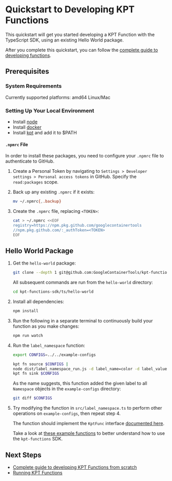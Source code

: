 # Quickstart to Developing KPT Functions

This quickstart will get you started developing a KPT Function with the TypeScript SDK,
using an existing Hello World package.

After you complete this quickstart, you can follow the
[complete guide to developing functions](develop.md).

## Prerequisites

### System Requirements

Currently supported platforms: amd64 Linux/Mac

### Setting Up Your Local Environment

- Install [node][download-node]
- Install [docker][install-docker]
- Install [kpt][download-kpt] and add it to \$PATH

#### `.npmrc` File

In order to install these packages, you need to configure your `.npmrc` file to authenticate to GitHub.

1. Create a Personal Token by navigating to `Settings > Developer settings > Personal access tokens`
   in GitHub. Specify the `read:packages` scope.
1. Back up any existing `.npmrc` if it exists:

   ```sh
   mv ~/.npmrc{,.backup}
   ```

1. Create the `.npmrc` file, replacing `<TOKEN>`:

   ```sh
   cat > ~/.npmrc <<EOF
   registry=https://npm.pkg.github.com/googlecontainertools
   //npm.pkg.github.com/:_authToken=<TOKEN>
   EOF
   ```

## Hello World Package

1. Get the `hello-world` package:

   ```sh
   git clone --depth 1 git@github.com:GoogleContainerTools/kpt-functions-sdk.git
   ```

   All subsequent commands are run from the `hello-world` directory:

   ```sh
   cd kpt-functions-sdk/ts/hello-world
   ```

1. Install all dependencies:

   ```sh
   npm install
   ```

1. Run the following in a separate terminal to continuously build your function as you make changes:

   ```sh
   npm run watch
   ```

1. Run the `label_namespace` function:

   ```sh
   export CONFIGS=../../example-configs

   kpt fn source $CONFIGS |
   node dist/label_namespace_run.js -d label_name=color -d label_value=orange |
   kpt fn sink $CONFIGS
   ```

   As the name suggests, this function added the given label to all `Namespace` objects
   in the `example-configs` directory:

   ```sh
   git diff $CONFIGS
   ```

1. Try modifying the function in `src/label_namespace.ts` to perform other operations
   on `example-configs`, then repeat step 4.

   The function should implement the `KptFunc` interface [documented here][api-kptfunc].

   Take a look at [these example functions][demo-funcs] to better understand how to use
   the `kpt-functions` SDK.

## Next Steps

- [Complete guide to developing KPT Functions from scratch](develop.md)
- [Running KPT Functions](run.md)

[download-node]: https://nodejs.org/en/download/
[install-node]: https://github.com/nodejs/help/wiki/Installation
[install-docker]: https://docs.docker.com/v17.09/engine/installation
[download-kpt]: https://github.com/GoogleContainerTools/kpt
[demo-funcs]: https://github.com/GoogleContainerTools/kpt-functions-sdk/tree/master/ts/demo-functions/src
[api-kptfunc]: https://googlecontainertools.github.io/kpt-functions-sdk/docs/api/interfaces/_types_.kptfunc.html
